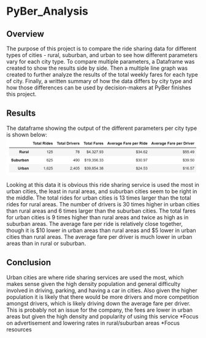 # PyBer_Analysis

## Overview

 The purpose of this project is to compare the ride sharing data for different types of cities - rural, suburban, and urban to see how different parameters vary for each city type. To compare multiple parameters, a Dataframe was created to show the results side by side. Then a multiple line graph was created to further analyze the results of the total weekly fares for each type of city. Finally, a written summary of how the data differs by city type and how those differences can be used by decision-makers at PyBer finishes this project.

## Results

 The dataframe showing the output of the different parameters per city type is shown below:
![summary_df.png](/Resources/summary_df.png)

 Looking at this data it is obvious this ride sharing service is used the most in urban cities, the least in rural areas, and suburban cities seem to be right in the middle. The total rides for urban cities is 13 times larger than the total rides for rural areas. The number of drivers is 30 times higher in urban cities than rural areas and 6 times larger than the suburban cities. The total fares for urban cities is 9 times higher than rural areas and twice as high as in suburban areas. The average fare per ride is relatively close together, though it is $10 lower in urban areas than rural areas and $5 lower in urban cities than rural areas. The average fare per driver is much lower in urban areas than in rural or suburban.

## Conclusion

 Urban cities are where ride sharing services are used the most, which makes sense given the high density population and general difficulty involved in driving, parking, and having a car in cities. Also given the higher population it is likely that there would be more drivers and more competition amongst drivers, which is likely driving down the average fare per driver. This is probably not an issue for the company, the fees are lower in urban areas but given the high density and popularity of using this service 
 *Focus on advertisement and lowering rates in rural/suburban areas
 *Focus resources 
